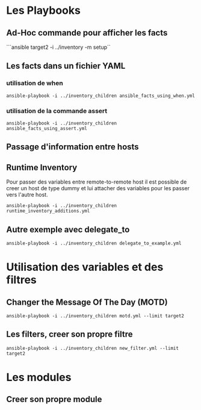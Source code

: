 # Les Playbooks

## Ad-Hoc commande pour afficher les facts 
```ansible target2 -i ../inventory -m setup``

## Les facts dans un fichier YAML
### utilisation de when 
```ansible-playbook -i ../inventory_children ansible_facts_using_when.yml```
### utilisation de la commande assert 
```ansible-playbook -i ../inventory_children ansible_facts_using_assert.yml```  

## Passage d'information entre hosts
## Runtime Inventory 
Pour passer des variables entre remote-to-remote host il est possible
de creer un host de type dummy et lui attacher des variables pour les passer 
vers l'autre host.

```ansible-playbook -i ../inventory_children runtime_inventory_additions.yml```

## Autre exemple avec delegate_to
```ansible-playbook -i ../inventory_children delegate_to_example.yml```

# Utilisation des variables et des filtres 

## Changer the Message Of The Day (MOTD) 
```ansible-playbook -i ../inventory_children motd.yml --limit target2```

## Les filters, creer son propre filtre 
```ansible-playbook -i ../inventory_children new_filter.yml --limit target2```

# Les modules
## Creer son propre module 





























